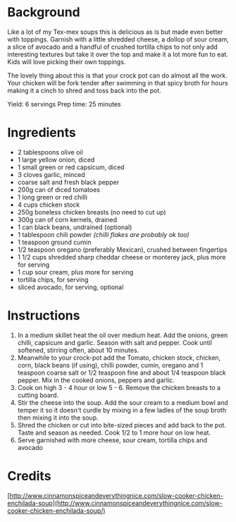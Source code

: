 ---
---
# Background

Like a lot of my Tex-mex soups this is delicious as is but made even better with toppings. Garnish with a little shredded cheese, a dollop of sour cream, a slice of avocado and a handful of crushed tortilla chips to not only add interesting textures but take it over the top and make it a lot more fun to eat. Kids will love picking their own toppings.

The lovely thing about this is that your crock pot can do almost all the work. Your chicken will be fork tender after swimming in that spicy broth for hours making it a cinch to shred and toss back into the pot.

Yield: 6 servings
Prep time: 25 minutes

# Ingredients

* 2 tablespoons olive oil
* 1 large yellow onion, diced
* 1 small green or red capsicum, diced
* 3 cloves garlic, minced
* coarse salt and fresh black pepper
* 200g can of diced tomatoes
* 1 long green or red chilli
* 4 cups chicken stock
* 250g boneless chicken breasts (no need to cut up)
* 300g can of corn kernels, drained
* 1 can black beans, undrained (optional)
* 1 tablespoon chili powder _(chilli flakes are probably ok too)_
* 1 teaspoon ground cumin
* 1/2 teaspoon oregano (preferably Mexican), crushed between fingertips
* 1 1/2 cups shredded sharp cheddar cheese or monterey jack, plus more for serving
* 1 cup sour cream, plus more for serving
* tortilla chips, for serving
* sliced avocado, for serving, optional

# Instructions

1. In a medium skillet heat the oil over medium heat. Add the onions, green chilli, capsicum and garlic. Season with salt and pepper. Cook until softened, stirring often, about 10 minutes.
2. Meanwhile to your crock-pot add the Tomato,  chicken stock, chicken, corn, black beans (if using), chilli powder, cumin, oregano and 1 teaspoon coarse salt or 1/2 teaspoon fine and about 1/4 teaspoon black pepper. Mix in the cooked onions, peppers and garlic.
3. Cook on high 3 - 4 hour or low 5 - 6. Remove the chicken breasts to a cutting board. 
4. Stir the cheese into the soup. Add the sour cream to a medium bowl and temper it so it doesn't curdle by mixing in a few ladles of the soup broth then mixing it into the soup.
5. Shred the chicken or cut into bite-sized pieces and add back to the pot. Taste and season as needed. Cook 1/2 to 1 more hour on low heat.
6. Serve garnished with more cheese, sour cream, tortilla chips and avocado

# Credits

[http://www.cinnamonspiceandeverythingnice.com/slow-cooker-chicken-enchilada-soup](http://www.cinnamonspiceandeverythingnice.com/slow-cooker-chicken-enchilada-soup/)

